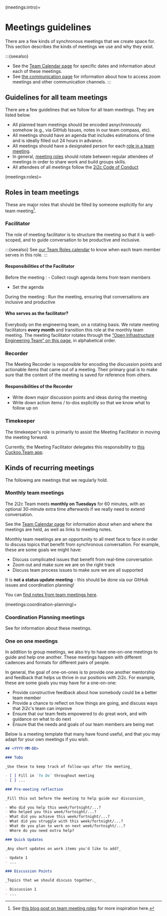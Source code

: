 (meetings:intro)=
# Meetings guidelines

There are a few kinds of synchronous meetings that we create space for.
This section describes the kinds of meetings we use and why they exist.

:::{seealso}
- See the [Team Calendar page](team/calendar) for specific dates and information about each of these meetings.
- See [the communication page](practices:communication) for information about how to access zoom meetings and other communication channels.
:::

## Guidelines for all team meetings

There are a few guidelines that we follow for all team meetings.
They are listed below.

- All planned team meetings should be encoded asnychronously somehow (e.g., via GitHub Issues, notes in our team compass, etc).
- All meetings should have an agenda that includes estimations of time and is ideally filled out 24 hours in advance.
- All meetings should have a designated person for each [role in a team meeting](meetings:roles).
- In general, [meeting roles](meetings:roles) should rotate between regular attendees of meetings in order to share work and build groups skills.
- All attendees of all meetings follow the [2i2c Code of Conduct](https://team-compass.2i2c.org/en/latest/code-of-conduct/index.html)

(meetings:roles)=
## Roles in team meetings

These are major roles that should be filled by someone explicitly for any team meeting[^1].

[^1]: See [this blog post on team meeting roles](https://cfe.unc.edu/facilitator-recorder-and-timekeeper-roles/) for more inspiration here.

### Facilitator

The role of meeting facilitator is to structure the meeting so that it is well-scoped, and to guide conversation to be productive and inclusive.

:::{seealso}
See [our Team Roles calendar](team-roles-calendar) to know when each team member serves in this role.
:::

#### Responsibilities of the Facilitator

Before the meeting
:  - Collect rough agenda items from team members
   - Set the agenda

During the meeting
: Run the meeting, ensuring that conversations are inclusive and productive


#### Who serves as the facilitator?

Everybody on the engineering team, on a rotating basis. We rotate meeting facilitators **every month** and transition this role at the monthly team meeting. The meeting facilitator rotates through the [“Open Infrastructure Engineering Team” on this page](https://team-compass.2i2c.org/en/latest/about/team.html), in alphabetical order.


### Recorder

The Meeting Recorder is responsible for encoding the discussion points and actionable items that came out of a meeting.
Their primary goal is to make sure that the content of the meeting is saved for reference from others.

#### Responsibilities of the Recorder

- Write down major discussion points and ideas during the meeting
- Write down action items / to-dos explicitly so that we know what to follow up on

### Timekeeper

The timekeeper's role is primarily to assist the Meeting Facilitator in moving the meeting forward.

Currently, the Meeting Facilitator delegates this responsibility to [this Cuckoo.Team app](https://cuckoo.team/2i2c).

## Kinds of recurring meetings

The following are meetings that we regularly hold.

### Monthly team meetings

The 2i2c Team meets **monthly on Tuesdays** for 60 minutes, with an optional 30-minute extra time afterwards if we really need to extend conversation.

See the [Team Calendar page](team/calendar) for information about when and where the meetings are held, as well as links to meeting notes.

Monthly team meetings are an opportunity to all meet face to face in order to discuss topics that benefit from synchronous conversation.
For example, these are some goals we might have:

- Discuss complicated issues that benefit from real-time conversation
- Zoom out and make sure we are on the right track
- Discuss team process issues to make sure we are all supported

It is **not a status update meeting** - this should be done via our GitHub issues and coordination planning!

You can [find notes from team meetings here](../meetings/eng/index.md).

(meetings:coordination-planning)=
### Coordination Planning meetings

See [](coordination:planning) for information about these meetings.

### One on one meetings

In addition to group meetings, we also try to have one-on-one meetings to guide and help one another.
These meetings happen with different cadences and formats for different pairs of people.

In general, the goal of one-on-ones is to provide one another mentorship and feedback that helps us thrive in our positions with 2i2c.
For example, these are some goals you may have for a one-on-one:

- Provide constructive feedback about how somebody could be a better team member
- Provide a chance to reflect on how things are going, and discuss ways that 2i2c's team can improve
- Ensure that our team feels empowered to do great work, and with guidance on what to do next
- Ensure that the needs and goals of our team members are being met

Below is a meeting template that many have found useful, and that you may adapt for your own meetings if you wish.

```md
## <YYYY-MM-DD>

### ToDo

_Use these to keep track of follow-ups after the meeting_

- [ ] Fill in `To Do` throughout meeting
- [ ] ...

### Pre-meeting reflection

_Fill this out before the meeting to help guide our discussion_

- Who did you help this week/fortnight/...?
- Who helped you this week/fortnight/...?
- What did you achieve this week/fortnight/...?
- What did you struggle with this week/fortnight/...?
- What do you plan to work on next week/fortnight/...?
- Where do you need extra help?

### Quick Updates

_Any short updates on work items you'd like to add?_

- Update 1
- ...

### Discussion Points

_Topics that we should discuss together._

- Discussion 1
- ...

```
